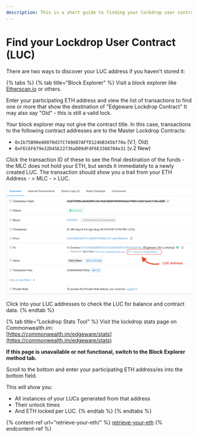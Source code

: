```yaml
---
description: This is a short guide to finding your lockdrop user contract address.
---
```


# Find your Lockdrop User Contract (LUC)

There are two ways to discover your LUC address if you haven't stored it:

{% tabs %}
{% tab title="Block Explorer" %}
Visit a block explorer like [Etherscan.io](http://etherscan.io) or others.

Enter your participating ETH address and view the list of transactions to find one or more that show the destination of "Edgeware Lockdrop Contract" It may also say "Old" - this is still a valid lock.

Your block explorer may not give the contract title. In this case, transactions to the following contract addresses are to the Master Lockdrop Contracts:

* `0x1b75B90e60070d37CfA9d87AFfD124bB345bf70a` (V.1, Old)
* `0xFEC6F679e32D45E22736aD09dFdF6E3368704e31` (v.2 New)

Click the transaction ID of these to see the final destination of the funds - the MLC does not hold your ETH, but sends it immediately to a newly created LUC. The transaction should show you a trail from your ETH Address - > MLC - > LUC.

![See this example using Etherscan.io](../../../.gitbook/assets/screen-shot-2020-02-12-at-4.00.06-pm.png)

Click into your LUC addresses to check the LUC for balance and contract data.
{% endtab %}

{% tab title="Lockdrop Stats Tool" %}
Visit the lockdrop stats page on Commonwealth.im:\
[https://commonwealth.im/edgeware/stats](https://commonwealth.im/edgeware/stats)

**If this page is unavailable or not functional, switch to the Block Explorer method tab.**

Scroll to the bottom and enter your participating ETH address/es into the bottom field.

This will show you:

* All instances of your LUCs generated from that address
* Their unlock times 
* And ETH locked per LUC. 
{% endtab %}
{% endtabs %}

{% content-ref url="retrieve-your-eth/" %}
[retrieve-your-eth](retrieve-your-eth/)
{% endcontent-ref %}
